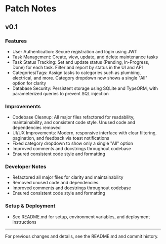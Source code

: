 # Patch Notes

## v0.1

### Features
- User Authentication: Secure registration and login using JWT
- Task Management: Create, view, update, and delete maintenance tasks
- Task Status Tracking: Set and update status (Pending, In-Progress, Done) for each task. Filter and report by status in the UI and API
- Categories/Tags: Assign tasks to categories such as plumbing, electrical, and more. Category dropdown now shows a single "All" option for clarity
- Database Security: Persistent storage using SQLite and TypeORM, with parameterized queries to prevent SQL injection

### Improvements
- Codebase Cleanup: All major files refactored for readability, maintainability, and consistent code style. Unused code and dependencies removed
- UI/UX Improvements: Modern, responsive interface with clear filtering, pagination, and feedback via toast notifications
- Fixed category dropdown to show only a single "All" option
- Improved comments and docstrings throughout codebase
- Ensured consistent code style and formatting

### Developer Notes
- Refactored all major files for clarity and maintainability
- Removed unused code and dependencies
- Improved comments and docstrings throughout codebase
- Ensured consistent code style and formatting

### Setup & Deployment
- See README.md for setup, environment variables, and deployment instructions

---

For previous changes and details, see the README.md and commit history.
